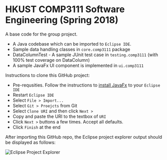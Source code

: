 # HKUST COMP3111 Software Engineering (Spring 2018)

A base code for the group project.

- A Java codebase which can be imported to `Eclipse IDE`. 
- Sample data handling classes in `core.comp3111` package
- DataColumnTest - A sample JUnit test case in `testing.comp3111` (with 100% test coverage on DataColumn)
- A sample JavaFx UI component is implemented in `ui.comp3111`

Instructions to clone this GitHub project:

- Pre-requsities. Follow the instructions to [install JavaFx](https://www.eclipse.org/efxclipse/install.html) to your `Eclipse IDE`
- Restart `Eclipse IDE`
- Select `File > Import...`
- Select `Git > Proejcts` from Git
- Select `Clone URI` and then click `Next >`
- Copy and paste the URI to the textbox of `URI`
- Click `Next >` buttons a few times. Accept all defaults. 
- Click `Finish` at the end

After importing this GitHub repo, the Eclipse project explorer output should be displayed as follows: 

![Eclipse Project Explorer](eclipse_project.png)





